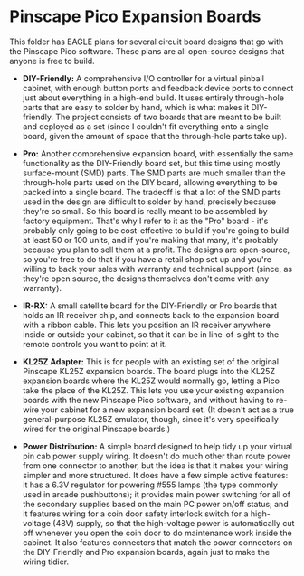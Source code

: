 # Pinscape Pico Expansion Boards

This folder has EAGLE plans for several circuit board designs that go with
the Pinscape Pico software.  These plans are all open-source designs that
anyone is free to build.

* <b>DIY-Friendly:</b> A comprehensive I/O controller for a virtual pinball
cabinet, with enough button ports and feedback device ports to connect just
about everything in a high-end build.  It uses entirely through-hole parts
that are easy to solder by hand, which is what makes it DIY-friendly.  The
project consists of two boards that are meant to be built and deployed as
a set (since I couldn't fit everything onto a single board, given the amount
of space that the through-hole parts take up).

* <b>Pro:</b> Another comprehensive expansion board, with essentially the
same functionality as the DIY-Friendly board set, but this time using mostly
surface-mount (SMD) parts.  The SMD parts are much smaller than the through-hole
parts used on the DIY board, allowing everything to be packed into a single
board.  The tradeoff is that a lot of the SMD parts used in the design are
difficult to solder by hand, precisely because they're so small.  So this
board is really meant to be assembled by factory equipment.  That's why I
refer to it as the "Pro" board - it's probably only going to be cost-effective
to build if you're going to build at least 50 or 100 units, and if you're
making that many, it's probably because you plan to sell them at a profit.
The designs are open-source, so you're free to do that if you have a retail
shop set up and you're willing to back your sales with warranty and technical
support (since, as they're open source, the designs themselves don't come
with any warranty).

* <b>IR-RX:</b> A small satellite board for the DIY-Friendly or Pro boards
that holds an IR receiver chip, and connects back to the expansion board
with a ribbon cable.  This lets you position an IR receiver anywhere
inside or outside your cabinet, so that it can be in line-of-sight to the
remote controls you want to point at it.

* <b>KL25Z Adapter:</b> This is for people with an existing set of the
original Pinscape KL25Z expansion boards.  The board plugs into the KL25Z
expansion boards where the KL25Z would normally go, letting a Pico take the
place of the KL25Z.  This lets you use your existing expansion boards with
the new Pinscape Pico software, and without having to re-wire your cabinet
for a new expansion board set.  (It doesn't act as a true general-purpose
KL25Z emulator, though, since it's very specifically wired for the original
Pinscape boards.)

* <b>Power Distribution:</b> A simple board designed to help tidy up
your virtual pin cab power supply wiring.  It doesn't do much other
than route power from one connector to another, but the idea is that
it makes your wiring simpler and more structured.  It does have a few
simple active features: it has a 6.3V regulator for powering #555
lamps (the type commonly used in arcade pushbuttons); it provides main
power switching for all of the secondary supplies based on the main PC
power on/off status; and it features wiring for a coin door safety
interlock switch for a high-voltage (48V) supply, so that the
high-voltage power is automatically cut off whenever you open the coin
door to do maintenance work inside the cabinet.  It also features
connectors that match the power connectors on the DIY-Friendly and Pro
expansion boards, again just to make the wiring tidier.
